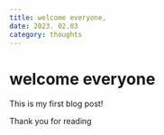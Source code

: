 ```yaml
---
title: welcome everyone,
date: 2023. 02.03
category: thoughts
---
```


# welcome everyone

This is my first blog post!

Thank you for reading
